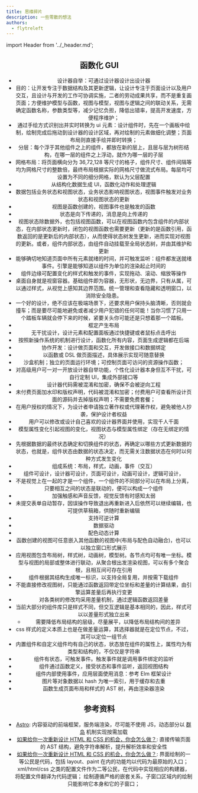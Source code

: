 ```yaml
---
title: 思维碎片
description: 一些零散的想法
authors:
  - flytreleft
---
```


import Header from '../\_header.md';

<Header />

## 函数化 GUI

- 设计器自举：可通过设计器设计出设计器
- 目的：让开发专注于数据结构及其更新逻辑，让设计专注于页面设计以及用户交互，且设计与开发的工作可协调实施，二者的劳动成果共享，而不是重复画页面；方便维护模型与函数，视图与模型，视图与逻辑之间的联动关系，无需确定函数名称，参数类型等，减少记忆负担，降低出错率，提高开发速度，方便程序维护；
- 通过手绘方式识别出并实时转换为 ui 元素：设计组件时，先在一个画板中绘制，绘制完成后拖动到设计器的设计区域，再对绘制的元素做细化调整；页面布局则直接手绘并即时转换；
- 分层：每个浮于其他组件之上的组件，都放在新的层上，且层与层为树形结构，在哪一层的组件之上浮动，就作为哪一层的子层
- 网格布局：将页面横向分为 36,72,128 等尺寸的格子，组件尺寸、组件间隔等均为网格尺寸的整数倍，最终布局根据实际的网格尺寸做流式布局。每层均可设置为不同的细分网格，默认为父层配置
- 从结构化数据生成 UI，函数化动作和处理逻辑
- 数据包括业务状态和视图状态，业务状态影响视图状态，视图事件触发对业务状态和视图状态的更新
- 视图是函数创建的，视图事件也是触发的函数
- 状态是向下传递的，消息是向上传递的
- 视图状态除数据外，也包括视图函数，可以在视图函数内包含组件的内部状态，在内部状态更新时，闭包的视图函数也需要更新（更新的是函数引用，函数返回的是更新后的内部状态），从而使得状态树发生更新，进而实现对视图的更新。或者，组件内部状态，由组件自动挂载至全局状态树，并由其维护和更新
- 能够确切地知道页面中所有元素就绪的时间，并可触发监听：组件都发送就绪事件。引擎是能够知道以组件为单位的渲染起止时间的
- 组件边缘可配置变化的样式和触发的事件，实现拖动、滚动、缩放等操作
- 桌面自身就是视窗容器。基础组件即为容器，无形状，无边界，只有从属，可以通过样式，从视觉上感知其边界范围。统一管理和查看隐藏和透明窗口，以消除安全隐患。
- 一个好的设计，绝不应该在极端场景下，还要求用户保持头脑清晰，否则就会撞车；而是要尽可能地避免或者减少用户犯错的任何可能！当你习惯了只用一个踏板车辆就会停下来的时候，紧要关头你可能还是只想着那一个踏板。
- 框定产生布局
- 无干扰设计，设计元素和配置面板通过快捷键或者鼠标点击呼出
- 按照新操作系统的机制进行设计，函数化所有内容，页面生成逻辑都在后端
- 协作开发：设计做页面和交互，开发做接口和数据绑定
- 以函数或 DSL 做页面描述，具体展示实现可随意替换
- 沙盒机制；独立的页面运行环境；可控制页面可访问的资源操作函数；
- 对高级用户可一对一开放设计器自举功能，个性化设计器本身但互不干扰，可自行定制 UI，集成外部接口等
- 设计器代码需被混淆和加密，确保不会被逆向工程
- 未付费页面加水印和版权声明，代码被混淆和加密；付费用户可查看所设计页面的源码并去掉版权声明；不需要免费套餐；
- 在用户授权的情况下，为设计者申请独立著作权或代理著作权，避免被他人抄袭，保护设计者权益
- 用户可以修改或设计自己喜欢的设计器界面并使用，实现千人千面
- 模型属性变化引起视图的变化，视图状态与模型属性绑定（存在无绑定的情况）
- 先根据数据的最终状态确定和切换组件的状态，再确定以哪些方式更新数据的状态，也就是，组件状态由数据的状态决定，而无需关注数据状态在何时以何种方式发生变化
- 组成系统：布局，样式，动画，事件（交互）
- 组件可设计，设计器可设计，页面可设计，动画可设计，逻辑可设计，
- 不是视觉上在一起的才是一个组件，一个组件的不同部分可以在布局上分离，只要相互之间的状态是联动的，便可以构成一个组件
- 加强触感和声音反馈，视觉反馈有时感知太弱
- 未提交表单自动暂存，因误操作导致退出再重新进入后依然可以继续编辑，也可提供草稿箱，供随时重新编辑
- 支持可逆计算
- 数据驱动
- 配色动态计算
- 函数创建的视图可任意嵌入其他函数的视图中(布局与配色自动融合)，也可以以独立窗口形式展示
- 应用视图包含布局树，样式树，动画树，模型树。各节点均可有唯一坐标。模型与视图的局部或整体进行联动，从聚合根出发渲染视图，可以有多个聚合根，且相互间可存在引用
- 组件根据其结构生成唯一标识，以支持全局复用，并按需下载组件
- 不能直接修改视图树，只能通过函数返回带定位坐标和差量的计算结果，由引擎运算差量后再执行变更
- 对各类树的修改均采用差量机制，通过逻辑函数返回差量
- 当前大部分的组件库只是样式不同，但交互逻辑是基本相同的，因此，样式可以以差量形式独立出来
  - 需要降低布局结构的层级，尽量展平，以降低布局结构间的差异
- css 样式的定义本质上也是在做差量运算，其选择器就是在定位节点，不过，其可以定位一组节点
- 内置组件和自定义组件均有自己的状态，状态放在组件的属性上，属性均为有类型和结构的，不仅仅是字符串
- 组件有状态，可触发事件。触发事件就是调用事件绑定的监听
- 组件通过函数定义，接受状态和事件监听，返回视图结构
- 组件内部使用事件，应用层面使用消息：参考 Elm 框架设计
- 图片等对象数据以 hash 为唯一索引，用于缓存和去重
- 函数生成页面布局和样式的 AST 树，再由渲染器渲染

## 参考资料

- [Astro](https://docs.astro.build/zh-cn/concepts/why-astro/):
  内容驱动的前端框架，服务端渲染，尽可能不使用 JS，动态部分以
  [群岛](https://docs.astro.build/zh-cn/concepts/islands/) 机制实现按需加载
- [如果给你一次重新设计 HTML 和 CSS 的机会，你会怎么做？](https://www.zhihu.com/question/46188874/answer/2770439860):
  直接传输页面的 AST 结构，避免字符串解析，提升解析效率和安全性
- [如果给你一次重新设计 HTML 和 CSS 的机会，你会怎么做？](https://www.zhihu.com/question/46188874/answer/2729885914):
  界面绘制的一等公民是代码，包括 layout、paint 在内的功能均以代码为最原始的入口；
  xml/html/css 之类的配置文件作为二等公民，在代码中实现相应的构建器，将配置文件翻译为代码逻辑；
  绘制遵循严格的嵌套关系，子窗口区域内的绘制只能影响它本身和它的子窗口；
